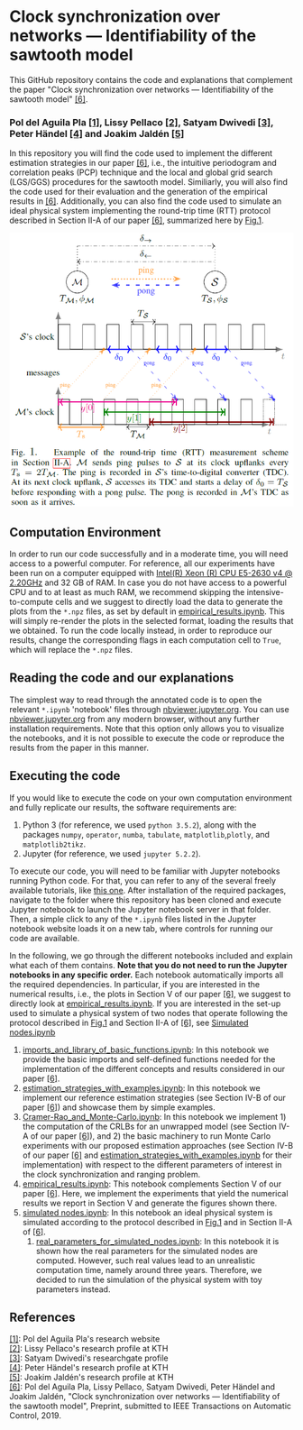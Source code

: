 # Clock synchronization over networks — Identifiability of the sawtooth model

This GitHub repository contains the code and explanations that complement the paper "Clock synchronization over networks — Identifiability of the sawtooth model" [[6]](#ourpaper).
### Pol del Aguila Pla [[1]](https://poldap.github.io/#/), Lissy Pellaco [[2]](https://www.kth.se/profile/pellaco), Satyam Dwivedi [[3]](https://www.researchgate.net/profile/Satyam_Dwivedi2), Peter Händel [[4]](https://www.kth.se/profile/ph/) and Joakim Jaldén [[5]](https://www.kth.se/profile/jalden/)

In this repository you will find the code used to implement the different estimation strategies in our paper [[6]](#ourpaper), i.e., the intuitive periodogram and correlation peaks (PCP) technique and the local and global grid search (LGS/GGS) procedures for the sawtooth model. Similiarly, you will also find the code used for their evaluation and the generation of the empirical results in [[6]](#ourpaper). Additionally, you can also find the code used to simulate an ideal physical system implementing the round-trip time (RTT) protocol described in Section II-A of our paper [[6]](#ourpaper), summarized here by [Fig.1](#Fig.1).

 <a id='Fig.1'></a>![RTT_measurement_scheme](/fig/RTT-measurement-scheme.png)

## Computation Environment
In order to run our code successfully and in a moderate time, you will need access to a powerful computer. For reference, all our experiments have been run on a computer equipped with [Intel(R) Xeon (R) CPU E5-2630 v4 @ 2.20GHz](https://ark.intel.com/content/www/us/en/ark/products/92981/intel-xeon-processor-e5-2630-v4-25m-cache-2-20-ghz.html) and 32 GB of RAM. In case you do not have access to a powerful CPU and to at least as much RAM, we recommend skipping the intensive-to-compute cells and we suggest to directly load the data to generate the plots from the `*.npz` files, as set by default in [empirical_results.ipynb](https://nbviewer.jupyter.org/github/poldap/clock_sync_and_range/blob/master/empirical_results.ipynb). This will simply re-render the plots in the selected format, loading the results that we obtained. To run the code locally instead, in order to reproduce our results, change the corresponding flags in each computation cell to `True`, which will replace the `*.npz` files.


## Reading the code and our explanations
The simplest way to read through the annotated code is to open the relevant `*.ipynb` 'notebook' files through [nbviewer.jupyter.org](https://nbviewer.jupyter.org/github/poldap/clock_sync_and_range/tree/master/). You can use [nbviewer.jupyter.org](https://nbviewer.jupyter.org/github/poldap/clock_sync_and_range/tree/master/) from any modern browser, without any further installation requirements. Note that this option only allows you to visualize the notebooks, and it is not possible to execute the code or reproduce the results from the paper in this manner.

## Executing the code
If you would like to execute the code on your own computation environment and fully replicate our results, the software requirements are:
1. Python 3 (for reference, we used `python 3.5.2`), along with the packages `numpy`, `operator`, `numba`, `tabulate`, `matplotlib`,`plotly`, and `matplotlib2tikz`.
2. Jupyter (for reference, we used `jupyter 5.2.2`).

To execute our code, you will need to be familiar with Jupyter notebooks running Python code. For that, you can refer to any of the several freely available tutorials, like [this one](https://codingthesmartway.com/getting-started-with-jupyter-notebook-for-python/). After installation of the required packages, navigate to the folder where this repository has been cloned and execute Jupyter notebook to launch the Jupyter notebook server in that folder. Then, a simple click to any of the `*.ipynb` files listed in the Jupyter notebook website loads it on a new tab, where controls for running our code are available. 

In the following, we go through the different notebooks included and explain what each of them contains. **Note that you do not need to run the Jupyter notebooks in any specific order.** Each notebook automatically imports all the required dependencies. In particular, if you are interested in the numerical results, i.e., the plots in Section V of our paper [[6]](#ourpaper), we suggest to directly look at [empirical_results.ipynb](https://nbviewer.jupyter.org/github/poldap/clock_sync_and_range/blob/master/empirical_results.ipynb). If you are interested in the set-up used to simulate a physical system of two nodes that operate following the protocol described in [Fig.1](#Fig.1) and Section II-A of [[6]](#ourpaper), see [Simulated nodes.ipynb](https://nbviewer.jupyter.org/github/poldap/clock_sync_and_range/blob/master/simulated_nodes.ipynb)

1. [imports_and_library_of_basic_functions.ipynb](https://nbviewer.jupyter.org/github/poldap/clock_sync_and_range/blob/master/imports_and_library_of_basic_functions.ipynb):
In this notebook we provide the basic imports and self-defined functions needed for the implementation of the different concepts and results considered in our paper [[6]](#ourpaper).
2. [estimation_strategies_with_examples.ipynb](https://nbviewer.jupyter.org/github/poldap/clock_sync_and_range/blob/master/estimation_strategies_with_examples.ipynb):
In this notebook we implement our reference estimation strategies (see Section IV-B of our paper [[6]](#ourpaper)) and showcase them by simple examples.
3. [Cramer-Rao_and_Monte-Carlo.ipynb](https://nbviewer.jupyter.org/github/poldap/clock_sync_and_range/blob/master/Cramer-Rao_and_Monte-Carlo.ipynb): 
In this notebook we implement 1) the computation of the CRLBs for an unwrapped model (see Section IV-A of our paper [[6]](#ourpaper)), and 2) the basic machinery to run Monte Carlo experiments with our proposed estimation approaches (see Section IV-B of our paper [[6]](#ourpaper) and [estimation_strategies_with_examples.ipynb](https://nbviewer.jupyter.org/github/poldap/clock_sync_and_range/blob/master/estimation_strategies_with_examples.ipynb) for their implementation) with respect to the different parameters of interest in the clock synchronization and ranging problem. 
4. [empirical_results.ipynb](https://nbviewer.jupyter.org/github/poldap/clock_sync_and_range/blob/master/empirical_results.ipynb): This notebook complements Section V of our paper [[6]](#ourpaper). Here, we implement the experiments that yield the numerical results we report in Section V and generate the figures shown there.
5. [simulated nodes.ipynb](https://nbviewer.jupyter.org/github/poldap/clock_sync_and_range/blob/master/simulated_nodes.ipynb): 
In this notebook an ideal physical system is simulated according to the protocol described in [Fig.1](#Fig.1) and in Section II-A of [[6]](#ourpaper). 
    1. [real_parameters_for_simulated_nodes.ipynb](https://nbviewer.jupyter.org/github/poldap/clock_sync_and_range/blob/master/real_parameters_for_simulated_nodes.ipynb): In this notebook it is shown how the real parameters for the simulated nodes are computed. However, such real values lead to an unrealistic computation time, namely around three years. Therefore, we decided to run the simulation of the physical system with toy parameters instead.

## References
[[1]](https://poldap.github.io/#/): Pol del Aguila Pla's research website<br/>
[[2]](https://www.kth.se/profile/pellaco): Lissy Pellaco's research profile at KTH<br/>
[[3]](https://www.researchgate.net/profile/Satyam_Dwivedi2): Satyam Dwivedi's researchgate profile<br/>
[[4]](https://www.kth.se/profile/ph/): Peter Händel's research profile at KTH<br/>
[[5]](https://www.kth.se/profile/jalden/): Joakim Jaldén's research profile at KTH<br/>
<a id='ourpaper'></a>[[6]](https://arxiv.org/): Pol del Aguila Pla, Lissy Pellaco, Satyam Dwivedi, Peter Händel and Joakim Jaldén, "Clock synchronization over networks — Identifiability of the sawtooth model", Preprint, submitted to IEEE Transactions on Automatic Control, 2019.
